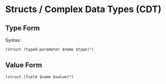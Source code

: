 # Structs / Complex Data Types (CDT)

## Type Form

Syntax:

```lisp
(struct (typed-parameter $name $type)*)
```

## Value Form

```
(struct (field $name $value)*)
```
